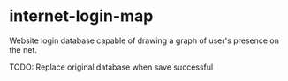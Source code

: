 # internet-login-map
Website login database capable of drawing a graph of user's presence on the net.

TODO:
Replace original database when save successful